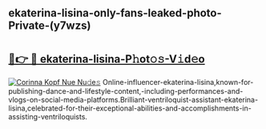 ## ekaterina-lisina-only-fans​-leaked-photo​-Private-(y7wzs)


# <h2><a href="https://mediaupload.pro?title=ekaterina-lisina&ref=git">🔗👉 🔴 ekaterina-lisina-P𝚑ot𝚘𝚜-V𝚒d𝚎o</a></h2>

[![Corinna Kopf Nue Nu𝚍e𝚜](https://i.imgur.com/0qMVB7G.gif)](https://mediaupload.pro?title=ekaterina-lisina&ref=git)
Online-influencer-ekaterina-lisina,known-for-publishing-dance-and-lifestyle-content,-including-performances-and-vlogs-on-social-media-platforms.Brilliant-ventriloquist-assistant-ekaterina-lisina,celebrated-for-their-exceptional-abilities-and-accomplishments-in-assisting-ventriloquists.  